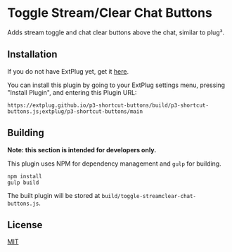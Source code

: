 Toggle Stream/Clear Chat Buttons
================================

Adds stream toggle and chat clear buttons above the chat, similar to plug³.

## Installation

If you do not have ExtPlug yet, get it [here](https://extplug.github.io).

You can install this plugin by going to your ExtPlug settings menu, pressing
"Install Plugin", and entering this Plugin URL:

```
https://extplug.github.io/p3-shortcut-buttons/build/p3-shortcut-buttons.js;extplug/p3-shortcut-buttons/main
```

## Building

**Note: this section is intended for developers only.**

This plugin uses NPM for dependency management and `gulp` for building.

```
npm install
gulp build
```

The built plugin will be stored at `build/toggle-streamclear-chat-buttons.js`.

## License

[MIT](./LICENSE)
